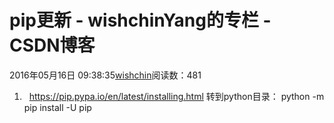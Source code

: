 # pip更新 - wishchinYang的专栏 - CSDN博客
2016年05月16日 09:38:35[wishchin](https://me.csdn.net/wishchin)阅读数：481
1.   https://pip.pypa.io/en/latest/installing.html
转到python目录：
python -m pip install -U pip
